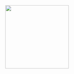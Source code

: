 <!-- ### Hi there 👋 
[![Nisanth's GitHub stats](https://github-readme-stats.vercel.app/api?username=nisanthsiva&show_icons=true&theme=dark)](https://github.com/anuraghazra/github-readme-stats) 

[![Top Langs](https://github-readme-stats.vercel.app/api/top-langs/?username=nisanthsiva&layout=donut&theme=dark)](https://github.com/anuraghazra/github-readme-stats) -->

<a href="https://github.com/anuraghazra/github-readme-stats">
  <img height=200 align="center" src="https://github-readme-stats.vercel.app/api?username=nisanthsiva&show_icons=true&theme=dark" />
</a>


<!--
**nisanthsiva/nisanthsiva** is a ✨ _special_ ✨ repository because its `README.md` (this file) appears on your GitHub profile.

Here are some ideas to get you started:

- 🔭 I’m currently working on ...
- 🌱 I’m currently learning ...
- 👯 I’m looking to collaborate on ...
- 🤔 I’m looking for help with ...
- 💬 Ask me about ...
- 📫 How to reach me: ...
- 😄 Pronouns: ...
- ⚡ Fun fact: ...
-->
